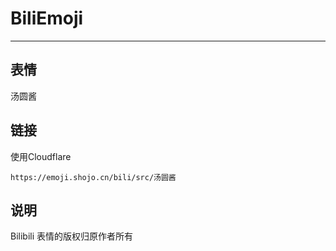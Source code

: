 # BiliEmoji
---
## 表情
汤圆酱
## 链接
使用Cloudflare
```
https://emoji.shojo.cn/bili/src/汤圆酱
```
## 说明
Bilibili 表情的版权归原作者所有
